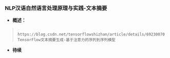 ### NLP汉语自然语言处理原理与实践-文本摘要
- **概述：**
>       https://blog.csdn.net/tensorflowshizhan/article/details/69230070    TensorFlow文本摘要生成-基于注意力的序列到序列模型
>
>
>
>
>
>
>
>
>
>
>
>
>
>
>
>
>

- **待续**
>
>
>
>
>
>
>
>
>
>
